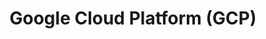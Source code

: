 ---
type: docs
title: "Google Cloud Platform (GCP)"
linkTitle: "Google Cloud Platform (GCP)"
weight: 5
description: >-
  The guides in this section provide end-to-end deployment of new Windows or Linux servers in Google Cloud and onboarding to Azure with Azure Arc using Terraform.
---